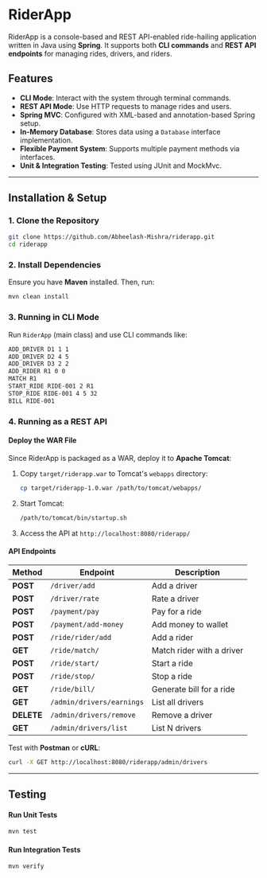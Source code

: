 # RiderApp

RiderApp is a console-based and REST API-enabled ride-hailing application written in Java using **Spring**. It supports both **CLI commands** and **REST API endpoints** for managing rides, drivers, and riders.

## Features
- **CLI Mode**: Interact with the system through terminal commands.
- **REST API Mode**: Use HTTP requests to manage rides and users.
- **Spring MVC**: Configured with XML-based and annotation-based Spring setup.
- **In-Memory Database**: Stores data using a `Database` interface implementation.
- **Flexible Payment System**: Supports multiple payment methods via interfaces.
- **Unit & Integration Testing**: Tested using JUnit and MockMvc.

---
## Installation & Setup
### **1. Clone the Repository**
```sh
git clone https://github.com/Abheelash-Mishra/riderapp.git
cd riderapp
```

### **2. Install Dependencies**
Ensure you have **Maven** installed. Then, run:
```sh
mvn clean install
```

### **3. Running in CLI Mode**
Run `RiderApp` (main class) and use CLI commands like:

```sh
ADD_DRIVER D1 1 1
ADD_DRIVER D2 4 5
ADD_DRIVER D3 2 2
ADD_RIDER R1 0 0
MATCH R1
START_RIDE RIDE-001 2 R1
STOP_RIDE RIDE-001 4 5 32
BILL RIDE-001
```

### **4. Running as a REST API**
#### **Deploy the WAR File**
Since RiderApp is packaged as a WAR, deploy it to **Apache Tomcat**:
1. Copy `target/riderapp.war` to Tomcat's `webapps` directory:
   ```sh
   cp target/riderapp-1.0.war /path/to/tomcat/webapps/
   ```
2. Start Tomcat:
   ```sh
   /path/to/tomcat/bin/startup.sh
   ```
3. Access the API at `http://localhost:8080/riderapp/`

#### **API Endpoints**
| Method     | Endpoint                  | Description               |
|------------|---------------------------|---------------------------|
| **POST**   | `/driver/add`             | Add a driver              |
| **POST**   | `/driver/rate`            | Rate a driver             |
| **POST**   | `/payment/pay`            | Pay for a ride            |
| **POST**   | `/payment/add-money`      | Add money to wallet       |
| **POST**   | `/ride/rider/add`         | Add a rider               |
| **GET**    | `/ride/match/`            | Match rider with a driver |
| **POST**   | `/ride/start/`            | Start a ride              |
| **POST**   | `/ride/stop/`             | Stop a ride               |
| **GET**    | `/ride/bill/`             | Generate bill for a ride  |
| **GET**    | `/admin/drivers/earnings` | List all drivers          |
| **DELETE** | `/admin/drivers/remove`   | Remove a driver           |
| **GET**    | `/admin/drivers/list`     | List N drivers            |

Test with **Postman** or **cURL**:
```sh
curl -X GET http://localhost:8080/riderapp/admin/drivers
```

---
## Testing
#### **Run Unit Tests**
```sh
mvn test
```
#### **Run Integration Tests**
```sh
mvn verify
```

